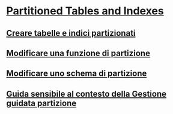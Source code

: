 # [Partitioned Tables and Indexes](partitioned-tables-and-indexes.md)
## [Creare tabelle e indici partizionati](create-partitioned-tables-and-indexes.md)
## [Modificare una funzione di partizione](modify-a-partition-function.md)
## [Modificare uno schema di partizione](modify-a-partition-scheme.md)
## [Guida sensibile al contesto della Gestione guidata partizione](manage-partition-wizard-f1-help.md)
